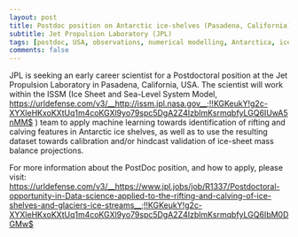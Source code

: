 ```yaml
---
layout: post
title: Postdoc position on Antarctic ice-shelves (Pasadena, California)
subtitle: Jet Propulsion Laboratory (JPL)
tags: [postdoc, USA, observations, numerical modelling, Antarctica, ice sheets]
comments: false
---
```


JPL is seeking an early career scientist for a Postdoctoral position
at the Jet Propulsion Laboratory in Pasadena, California, USA. The
scientist will work within the ISSM (Ice Sheet and Sea-Level System Model, https://urldefense.com/v3/__http://issm.jpl.nasa.gov__;!!KGKeukY!g2c-XYXleHKxoKXtUq1m4coKGXl9yo79spc5DgA2Z4IzblmKsrmqbfyLGQ6IUwA5nMM$ ) team to apply machine learning
towards identification of rifting and calving features in Antarctic
ice shelves, as well as to use the resulting dataset towards
calibration and/or hindcast validation of ice-sheet mass balance
projections.

For more information about the PostDoc position, and how to apply, please visit:
https://urldefense.com/v3/__https://www.jpl.jobs/job/R1337/Postdoctoral-opportunity-in-Data-science-applied-to-the-rifting-and-calving-of-ice-shelves-and-glaciers-ice-streams__;!!KGKeukY!g2c-XYXleHKxoKXtUq1m4coKGXl9yo79spc5DgA2Z4IzblmKsrmqbfyLGQ6IbM0DGMw$
